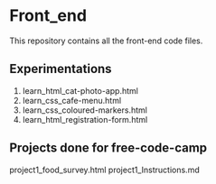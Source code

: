 # Front_end
This repository contains all the front-end code files.

## Experimentations
1. learn_html_cat-photo-app.html 
2. learn_css_cafe-menu.html 
3. learn_css_coloured-markers.html 
4. learn_html_registration-form.html 


## Projects done for free-code-camp 

project1_food_survey.html project1_Instructions.md